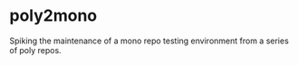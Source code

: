 # poly2mono
Spiking the maintenance of a mono repo testing environment from a series of poly repos.
